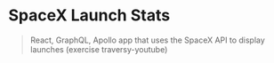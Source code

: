 # SpaceX Launch Stats

> React, GraphQL, Apollo app that uses the SpaceX API to display launches (exercise traversy-youtube)
